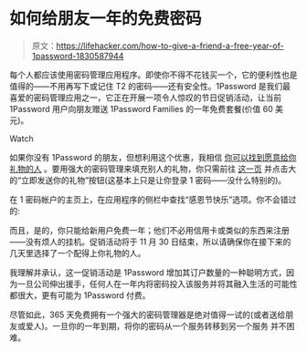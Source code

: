 # 如何给朋友一年的免费密码

> 原文：<https://lifehacker.com/how-to-give-a-friend-a-free-year-of-1password-1830587944>

每个人都应该使用密码管理应用程序。即使你不得不花钱买一个，它的便利性也是值得的——不用再写下或记住 T2 的密码——还有安全性。1Password 是我们最喜爱的密码管理应用之一，它正在开展一项令人惊叹的节日促销活动，让当前 1Password 用户向朋友赠送 1Password Families 的一年免费套餐(价值 60 美元)。

Watch

如果你没有 1Password 的朋友，但想利用这个优惠，我相信 [你可以找到愿意给你礼物的人](https://www.reddit.com/r/1Password/) 。要用强大的密码管理来填充别人的礼物，你只需前往 [这一页](https://1password.com/thanksgiving/) 并点击大的“立即发送你的礼物”按钮(这基本上只是让你登录 1 密码——没什么特别的)。

在 1 密码帐户的主页上，在应用程序的侧栏中查找“感恩节快乐”选项。你不会错过的:

而且，是的，你只能给新用户免费一年；他们不必用信用卡或类似的东西来注册——没有烦人的挂机。促销活动将于 11 月 30 日结束，所以请确保你在接下来的几天里选择了一个配得上你礼物的人。

我理解并承认，这一促销活动是 1Password 增加其订户数量的一种聪明方式，因为一旦公司伸出援手，任何人在一年内将密码投入该服务并将其融入生活的可能性都很大，更有可能为 1Password 付费。

尽管如此，365 天免费拥有一个强大的密码管理器是绝对值得一试的(或者送给朋友或爱人)。一旦你的一年到期，将你的密码从一个服务转移到另一个服务 并不困难。